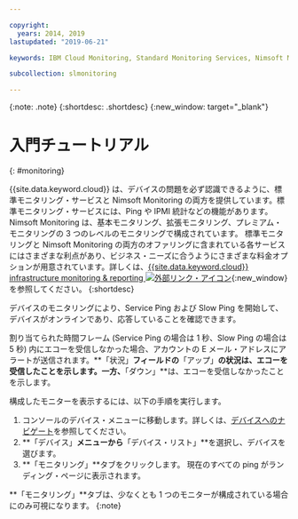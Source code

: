 ```yaml
---

copyright:
  years: 2014, 2019
lastupdated: "2019-06-21"

keywords: IBM Cloud Monitoring, Standard Monitoring Services, Nimsoft Monitoring

subcollection: slmonitoring

---
```


{:note: .note}
{:shortdesc: .shortdesc}
{:new_window: target="_blank"}

# 入門チュートリアル
{: #monitoring}

{{site.data.keyword.cloud}} は、デバイスの問題を必ず認識できるように、標準モニタリング・サービスと Nimsoft Monitoring の両方を提供しています。標準モニタリング・サービスには、Ping や IPMI 統計などの機能があります。Nimsoft Monitoring は、基本モニタリング、拡張モニタリング、プレミアム・モニタリングの 3 つのレベルのモニタリングで構成されています。 標準モニタリングと Nimsoft Monitoring の両方のオファリングに含まれている各サービスにはさまざまな利点があり、ビジネス・ニーズに合うようにさまざまな料金オプションが用意されています。詳しくは、[{{site.data.keyword.cloud}} infrastructure monitoring & reporting ![外部リンク・アイコン](../../icons/launch-glyph.svg "外部リンク・アイコン")](https://www.ibm.com/cloud/infrastructure/monitoring){:new_window} を参照してください。
{:shortdesc}

デバイスのモニタリングにより、Service Ping および Slow Ping を開始して、デバイスがオンラインであり、応答していることを確認できます。

割り当てられた時間フレーム (Service Ping の場合は 1 秒、Slow Ping の場合は 5 秒) 内にエコーを受信しなかった場合、アカウントの E メール・アドレスにアラートが送信されます。**「状況」**フィールドの**「アップ」**の状況は、エコーを受信したことを示します。一方、**「ダウン」**は、エコーを受信しなかったことを示します。

構成したモニターを表示するには、以下の手順を実行します。

1. コンソールのデバイス・メニューに移動します。詳しくは、[デバイスへのナビゲート](/docs/infrastructure/SLmonitoring?topic=virtual-servers-navigating-devices)を参照してください。
2. **「デバイス」**メニューから**「デバイス・リスト」**を選択し、デバイスを選びます。
3. **「モニタリング」**タブをクリックします。 現在のすべての ping がランディング・ページに表示されます。 

**「モニタリング」**タブは、少なくとも 1 つのモニターが構成されている場合にのみ可視になります。
{:note}

